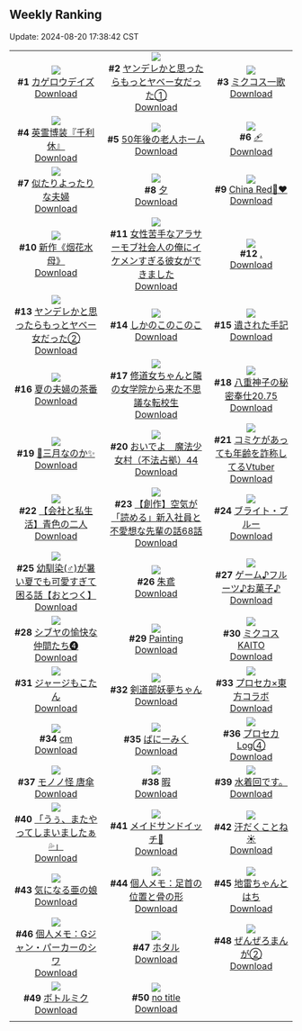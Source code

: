 ## Weekly Ranking
Update: 2024-08-20 17:38:42 CST

|      |      |      |
| :----: | :----: | :----: |
| ![](https://i.pixiv.re/c/240x480/img-master/img/2024/08/15/12/30/03/121506139_p0_master1200.jpg)<br>**#1** [カゲロウデイズ](https://www.pixiv.net/artworks/121506139)<br>[Download](https://i.pixiv.re/img-original/img/2024/08/15/12/30/03/121506139_p0.png) | ![](https://i.pixiv.re/c/240x480/img-master/img/2024/08/14/00/01/56/121464184_p0_master1200.jpg)<br>**#2** [ヤンデレかと思ったらもっとヤベー女だった①](https://www.pixiv.net/artworks/121464184)<br>[Download](https://i.pixiv.re/img-original/img/2024/08/14/00/01/56/121464184_p0.png) | ![](https://i.pixiv.re/c/240x480/img-master/img/2024/08/14/20/40/47/121487156_p0_master1200.jpg)<br>**#3** [ミクコス一歌](https://www.pixiv.net/artworks/121487156)<br>[Download](https://i.pixiv.re/img-original/img/2024/08/14/20/40/47/121487156_p0.png) |
| ![](https://i.pixiv.re/c/240x480/img-master/img/2024/08/13/15/43/09/121449973_p0_master1200.jpg)<br>**#4** [英霊博装『千利休』](https://www.pixiv.net/artworks/121449973)<br>[Download](https://i.pixiv.re/img-original/img/2024/08/13/15/43/09/121449973_p0.png) | ![](https://i.pixiv.re/c/240x480/img-master/img/2024/08/13/12/00/10/121445964_p0_master1200.jpg)<br>**#5** [50年後の老人ホーム](https://www.pixiv.net/artworks/121445964)<br>[Download](https://i.pixiv.re/img-original/img/2024/08/13/12/00/10/121445964_p0.jpg) | ![](https://i.pixiv.re/c/240x480/img-master/img/2024/08/13/13/14/48/121447264_p0_master1200.jpg)<br>**#6** [🩹](https://www.pixiv.net/artworks/121447264)<br>[Download](https://i.pixiv.re/img-original/img/2024/08/13/13/14/48/121447264_p0.jpg) |
| ![](https://i.pixiv.re/c/240x480/img-master/img/2024/08/14/00/10/08/121464557_p0_master1200.jpg)<br>**#7** [似たりよったりな夫婦](https://www.pixiv.net/artworks/121464557)<br>[Download](https://i.pixiv.re/img-original/img/2024/08/14/00/10/08/121464557_p0.jpg) | ![](https://i.pixiv.re/c/240x480/img-master/img/2024/08/15/01/13/40/121496311_p0_master1200.jpg)<br>**#8** [夕](https://www.pixiv.net/artworks/121496311)<br>[Download](https://i.pixiv.re/img-original/img/2024/08/15/01/13/40/121496311_p0.jpg) | ![](https://i.pixiv.re/c/240x480/img-master/img/2024/08/13/00/00/10/121434535_p0_master1200.jpg)<br>**#9** [China Red🐼♥️](https://www.pixiv.net/artworks/121434535)<br>[Download](https://i.pixiv.re/img-original/img/2024/08/13/00/00/10/121434535_p0.jpg) |
| ![](https://i.pixiv.re/c/240x480/img-master/img/2024/08/14/01/08/08/121466229_p0_master1200.jpg)<br>**#10** [新作《烟花水母》](https://www.pixiv.net/artworks/121466229)<br>[Download](https://i.pixiv.re/img-original/img/2024/08/14/01/08/08/121466229_p0.jpg) | ![](https://i.pixiv.re/c/240x480/img-master/img/2024/08/14/00/27/03/121465087_p0_master1200.jpg)<br>**#11** [女性苦手なアラサーモブ社会人の俺にイケメンすぎる彼女ができました](https://www.pixiv.net/artworks/121465087)<br>[Download](https://i.pixiv.re/img-original/img/2024/08/14/00/27/03/121465087_p0.jpg) | ![](https://i.pixiv.re/c/240x480/img-master/img/2024/08/15/00/00/30/121493961_p0_master1200.jpg)<br>**#12** [.](https://www.pixiv.net/artworks/121493961)<br>[Download](https://i.pixiv.re/img-original/img/2024/08/15/00/00/30/121493961_p0.jpg) |
| ![](https://i.pixiv.re/c/240x480/img-master/img/2024/08/15/00/00/33/121493971_p0_master1200.jpg)<br>**#13** [ヤンデレかと思ったらもっとヤベー女だった②](https://www.pixiv.net/artworks/121493971)<br>[Download](https://i.pixiv.re/img-original/img/2024/08/15/00/00/33/121493971_p0.png) | ![](https://i.pixiv.re/c/240x480/img-master/img/2024/08/14/10/18/37/121473878_master1200.jpg)<br>**#14** [しかのこのこのこ](https://www.pixiv.net/artworks/121473878)<br>[Download](https://www.pixiv.net/artworks/121473878) | ![](https://i.pixiv.re/c/240x480/img-master/img/2024/08/14/20/02/46/121486094_p0_master1200.jpg)<br>**#15** [遺された手記](https://www.pixiv.net/artworks/121486094)<br>[Download](https://i.pixiv.re/img-original/img/2024/08/14/20/02/46/121486094_p0.jpg) |
| ![](https://i.pixiv.re/c/240x480/img-master/img/2024/08/13/00/06/09/121435014_p0_master1200.jpg)<br>**#16** [夏の夫婦の茶番](https://www.pixiv.net/artworks/121435014)<br>[Download](https://i.pixiv.re/img-original/img/2024/08/13/00/06/09/121435014_p0.jpg) | ![](https://i.pixiv.re/c/240x480/img-master/img/2024/08/13/18/55/59/121454419_p0_master1200.jpg)<br>**#17** [修道女ちゃんと隣の女学院から来た不思議な転校生](https://www.pixiv.net/artworks/121454419)<br>[Download](https://i.pixiv.re/img-original/img/2024/08/13/18/55/59/121454419_p0.jpg) | ![](https://i.pixiv.re/c/240x480/img-master/img/2024/08/14/00/39/47/121465484_p0_master1200.jpg)<br>**#18** [八重神子の秘密奉仕20.75](https://www.pixiv.net/artworks/121465484)<br>[Download](https://i.pixiv.re/img-original/img/2024/08/14/00/39/47/121465484_p0.jpg) |
| ![](https://i.pixiv.re/c/240x480/img-master/img/2024/08/14/14/54/14/121478774_p0_master1200.jpg)<br>**#19** [🌸三月なのか✨](https://www.pixiv.net/artworks/121478774)<br>[Download](https://i.pixiv.re/img-original/img/2024/08/14/14/54/14/121478774_p0.png) | ![](https://i.pixiv.re/c/240x480/img-master/img/2024/08/14/12/00/26/121475636_p0_master1200.jpg)<br>**#20** [おいでよ　魔法少女村（不法占拠）44](https://www.pixiv.net/artworks/121475636)<br>[Download](https://i.pixiv.re/img-original/img/2024/08/14/12/00/26/121475636_p0.png) | ![](https://i.pixiv.re/c/240x480/img-master/img/2024/08/14/21/18/48/121488366_p0_master1200.jpg)<br>**#21** [コミケがあっても年齢を詐称してるVtuber](https://www.pixiv.net/artworks/121488366)<br>[Download](https://i.pixiv.re/img-original/img/2024/08/14/21/18/48/121488366_p0.png) |
| ![](https://i.pixiv.re/c/240x480/img-master/img/2024/08/13/12/00/10/121445967_p0_master1200.jpg)<br>**#22** [【会社と私生活】青色の二人](https://www.pixiv.net/artworks/121445967)<br>[Download](https://i.pixiv.re/img-original/img/2024/08/13/12/00/10/121445967_p0.jpg) | ![](https://i.pixiv.re/c/240x480/img-master/img/2024/08/15/18/59/07/121514401_p0_master1200.jpg)<br>**#23** [【創作】空気が「読める」新入社員と不愛想な先輩の話68話](https://www.pixiv.net/artworks/121514401)<br>[Download](https://i.pixiv.re/img-original/img/2024/08/15/18/59/07/121514401_p0.jpg) | ![](https://i.pixiv.re/c/240x480/img-master/img/2024/08/15/00/03/47/121494242_p0_master1200.jpg)<br>**#24** [ブライト・ブルー](https://www.pixiv.net/artworks/121494242)<br>[Download](https://i.pixiv.re/img-original/img/2024/08/15/00/03/47/121494242_p0.png) |
| ![](https://i.pixiv.re/c/240x480/img-master/img/2024/08/13/12/04/13/121446105_p0_master1200.jpg)<br>**#25** [幼馴染(♂)が暑い夏でも可愛すぎて困る話【おとつく】](https://www.pixiv.net/artworks/121446105)<br>[Download](https://i.pixiv.re/img-original/img/2024/08/13/12/04/13/121446105_p0.png) | ![](https://i.pixiv.re/c/240x480/img-master/img/2024/08/14/00/00/05/121463916_p0_master1200.jpg)<br>**#26** [朱鳶](https://www.pixiv.net/artworks/121463916)<br>[Download](https://i.pixiv.re/img-original/img/2024/08/14/00/00/05/121463916_p0.jpg) | ![](https://i.pixiv.re/c/240x480/img-master/img/2024/08/13/20/12/25/121456561_p0_master1200.jpg)<br>**#27** [ゲーム♪フルーツ♪お菓子♪](https://www.pixiv.net/artworks/121456561)<br>[Download](https://i.pixiv.re/img-original/img/2024/08/13/20/12/25/121456561_p0.png) |
| ![](https://i.pixiv.re/c/240x480/img-master/img/2024/08/14/00/57/39/121465938_p0_master1200.jpg)<br>**#28** [シブヤの愉快な仲間たち❹](https://www.pixiv.net/artworks/121465938)<br>[Download](https://i.pixiv.re/img-original/img/2024/08/14/00/57/39/121465938_p0.png) | ![](https://i.pixiv.re/c/240x480/img-master/img/2024/08/14/13/11/18/121477002_p0_master1200.jpg)<br>**#29** [Painting](https://www.pixiv.net/artworks/121477002)<br>[Download](https://i.pixiv.re/img-original/img/2024/08/14/13/11/18/121477002_p0.jpg) | ![](https://i.pixiv.re/c/240x480/img-master/img/2024/08/15/09/14/25/121502730_p0_master1200.jpg)<br>**#30** [ミクコスKAITO](https://www.pixiv.net/artworks/121502730)<br>[Download](https://i.pixiv.re/img-original/img/2024/08/15/09/14/25/121502730_p0.png) |
| ![](https://i.pixiv.re/c/240x480/img-master/img/2024/08/14/00/00/29/121464013_p0_master1200.jpg)<br>**#31** [ジャージもこたん](https://www.pixiv.net/artworks/121464013)<br>[Download](https://i.pixiv.re/img-original/img/2024/08/14/00/00/29/121464013_p0.jpg) | ![](https://i.pixiv.re/c/240x480/img-master/img/2024/08/13/00/00/23/121434601_p0_master1200.jpg)<br>**#32** [剣道部妖夢ちゃん](https://www.pixiv.net/artworks/121434601)<br>[Download](https://i.pixiv.re/img-original/img/2024/08/13/00/00/23/121434601_p0.jpg) | ![](https://i.pixiv.re/c/240x480/img-master/img/2024/08/14/13/32/04/121477343_p0_master1200.jpg)<br>**#33** [プロセカ×東方コラボ](https://www.pixiv.net/artworks/121477343)<br>[Download](https://i.pixiv.re/img-original/img/2024/08/14/13/32/04/121477343_p0.jpg) |
| ![](https://i.pixiv.re/c/240x480/img-master/img/2024/08/14/20/32/10/121486920_p0_master1200.jpg)<br>**#34** [cm](https://www.pixiv.net/artworks/121486920)<br>[Download](https://i.pixiv.re/img-original/img/2024/08/14/20/32/10/121486920_p0.png) | ![](https://i.pixiv.re/c/240x480/img-master/img/2024/08/13/20/07/33/121456430_p0_master1200.jpg)<br>**#35** [ばにーみく](https://www.pixiv.net/artworks/121456430)<br>[Download](https://i.pixiv.re/img-original/img/2024/08/13/20/07/33/121456430_p0.jpg) | ![](https://i.pixiv.re/c/240x480/img-master/img/2024/08/14/13/29/15/121477293_p0_master1200.jpg)<br>**#36** [プロセカLog④](https://www.pixiv.net/artworks/121477293)<br>[Download](https://i.pixiv.re/img-original/img/2024/08/14/13/29/15/121477293_p0.jpg) |
| ![](https://i.pixiv.re/c/240x480/img-master/img/2024/08/13/00/00/28/121434629_p0_master1200.jpg)<br>**#37** [モノノ怪 唐傘](https://www.pixiv.net/artworks/121434629)<br>[Download](https://i.pixiv.re/img-original/img/2024/08/13/00/00/28/121434629_p0.jpg) | ![](https://i.pixiv.re/c/240x480/img-master/img/2024/08/14/00/00/12/121463954_p0_master1200.jpg)<br>**#38** [暇](https://www.pixiv.net/artworks/121463954)<br>[Download](https://i.pixiv.re/img-original/img/2024/08/14/00/00/12/121463954_p0.jpg) | ![](https://i.pixiv.re/c/240x480/img-master/img/2024/08/13/17/58/07/121452900_p0_master1200.jpg)<br>**#39** [水着回です。](https://www.pixiv.net/artworks/121452900)<br>[Download](https://i.pixiv.re/img-original/img/2024/08/13/17/58/07/121452900_p0.png) |
| ![](https://i.pixiv.re/c/240x480/img-master/img/2024/08/14/18/42/39/121483917_p0_master1200.jpg)<br>**#40** [「うぅ、またやってしまいましたぁ💦」](https://www.pixiv.net/artworks/121483917)<br>[Download](https://i.pixiv.re/img-original/img/2024/08/14/18/42/39/121483917_p0.jpg) | ![](https://i.pixiv.re/c/240x480/img-master/img/2024/08/14/18/00/12/121482833_p0_master1200.jpg)<br>**#41** [メイドサンドイッチ🥪](https://www.pixiv.net/artworks/121482833)<br>[Download](https://i.pixiv.re/img-original/img/2024/08/14/18/00/12/121482833_p0.jpg) | ![](https://i.pixiv.re/c/240x480/img-master/img/2024/08/15/23/49/41/121523471_p0_master1200.jpg)<br>**#42** [汗だくことね☀️](https://www.pixiv.net/artworks/121523471)<br>[Download](https://i.pixiv.re/img-original/img/2024/08/15/23/49/41/121523471_p0.png) |
| ![](https://i.pixiv.re/c/240x480/img-master/img/2024/08/14/22/01/56/121489801_p0_master1200.jpg)<br>**#43** [気になる亜の娘](https://www.pixiv.net/artworks/121489801)<br>[Download](https://i.pixiv.re/img-original/img/2024/08/14/22/01/56/121489801_p0.png) | ![](https://i.pixiv.re/c/240x480/img-master/img/2024/08/13/06/00/07/121440765_p0_master1200.jpg)<br>**#44** [個人メモ：足首の位置と骨の形](https://www.pixiv.net/artworks/121440765)<br>[Download](https://i.pixiv.re/img-original/img/2024/08/13/06/00/07/121440765_p0.jpg) | ![](https://i.pixiv.re/c/240x480/img-master/img/2024/08/14/12/10/09/121475850_p0_master1200.jpg)<br>**#45** [地雷ちゃんとはち](https://www.pixiv.net/artworks/121475850)<br>[Download](https://i.pixiv.re/img-original/img/2024/08/14/12/10/09/121475850_p0.png) |
| ![](https://i.pixiv.re/c/240x480/img-master/img/2024/08/15/06/00/05/121500314_p0_master1200.jpg)<br>**#46** [個人メモ：Gジャン・パーカーのシワ](https://www.pixiv.net/artworks/121500314)<br>[Download](https://i.pixiv.re/img-original/img/2024/08/15/06/00/05/121500314_p0.jpg) | ![](https://i.pixiv.re/c/240x480/img-master/img/2024/08/15/00/00/12/121493874_p0_master1200.jpg)<br>**#47** [ホタル](https://www.pixiv.net/artworks/121493874)<br>[Download](https://i.pixiv.re/img-original/img/2024/08/15/00/00/12/121493874_p0.jpg) | ![](https://i.pixiv.re/c/240x480/img-master/img/2024/08/14/23/59/35/121493628_p0_master1200.jpg)<br>**#48** [ぜんぜろまんが②](https://www.pixiv.net/artworks/121493628)<br>[Download](https://i.pixiv.re/img-original/img/2024/08/14/23/59/35/121493628_p0.png) |
| ![](https://i.pixiv.re/c/240x480/img-master/img/2024/08/14/00/28/29/121465126_p0_master1200.jpg)<br>**#49** [ボトルミク](https://www.pixiv.net/artworks/121465126)<br>[Download](https://i.pixiv.re/img-original/img/2024/08/14/00/28/29/121465126_p0.jpg) | ![](https://i.pixiv.re/c/240x480/img-master/img/2024/08/13/18/56/08/121454421_p0_master1200.jpg)<br>**#50** [no title](https://www.pixiv.net/artworks/121454421)<br>[Download](https://i.pixiv.re/img-original/img/2024/08/13/18/56/08/121454421_p0.jpg) |
|      |
